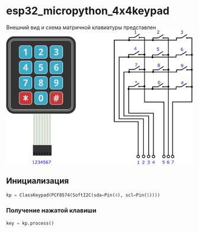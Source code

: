 # esp32_micropython_4x4keypad
Внешний вид и схема матричной клавиатуры представлен
![Матричная клавиатура 4х4](/files/image1.png)
## Инициализация
```python
kp = ClassKeypad(PCF8574(SoftI2C(sda=Pin(4), scl=Pin(5))))
```
### Получение нажатой клавиши
```python
key = kp.process()
```
